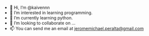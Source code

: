 - 👋 Hi, I’m @kaivennn
- 👀 I’m interested in learning programming.
- 🌱 I’m currently learning python.
- 💞️ I’m looking to collaborate on ...
- 📫 You can send me an email at jeromemichael.peralta@gmail.com

<!---
kaivennn/kaivennn is a ✨ special ✨ repository because its `README.md` (this file) appears on your GitHub profile.
You can click the Preview link to take a look at your changes.
--->
